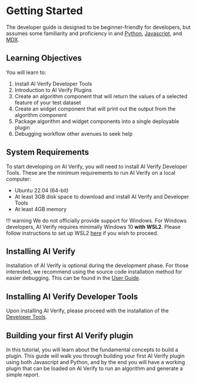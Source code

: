 # Getting Started

The developer guide is designed to be beginner-friendly for developers, but assumes some familiarity and proficiency in and [Python](https://docs.python.org/3.10/), [Javascript](https://developer.mozilla.org/en-US/docs/Learn/Getting_started_with_the_web/JavaScript_basics), and [MDX](https://mdxjs.com/docs/).

## Learning Objectives

You will learn to:

1. Install AI Verify Developer Tools
2. Introduction to AI Verify Plugins
3. Create an algorithm component that will return the values of a selected feature of your test dataset
4. Create an widget component that will print out the output from the algorithm component
5. Package algorithm and widget components into a single deployable plugin
6. Debugging workflow other avenues to seek help

## System Requirements

To start developing on AI Verify, you will need to install AI Verify Developer Tools. These are the minimum requirements to run AI Verify on a local computer:

- Ubuntu 22.04 (64-bit)
- At least 3GB disk space to download and install AI Verify and Developer Tools
- At least 4GB memory

!!! warning
    We do not officially provide support for Windows. For Windows developers, AI Verify requires minimally Windows 10 **with WSL2**. Please follow instructions to set up WSL2 [here](https://learn.microsoft.com/en-us/windows/wsl/install) if you wish to proceed.

## Installing AI Verify

Installation of AI Verify is optional during the development phase. For those interested, we recommend using the source code installation method for easier debugging. This can be found in the [User Guide](https://imda-btg.github.io/aiverify-user-guide-docs/getting-started/source-code-setup/).

## Installing AI Verify Developer Tools

Upon installing AI Verify, please proceed with the installation of the [Developer Tools](install_aiverify_dev_tools.md).

## Building your first AI Verify plugin

In this tutorial, you will learn about the fundamental concepts to build a plugin. This guide will walk you through building your first AI Verify plugin using both Javascript and Python, and by the end you will have a working plugin that can be loaded on AI Verify to run an algorithm and generate a simple report.